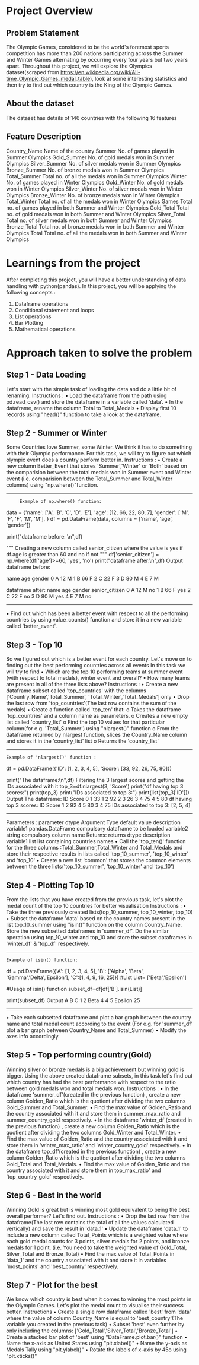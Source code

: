 # Project Overview

## Problem Statement

The Olympic Games, considered to be the world's foremost sports competition has more than 200 nations participating across the Summer and Winter Games alternating by occurring every four years but two years apart.
Throughout this project, we will explore the Olympics dataset(scraped from https://en.wikipedia.org/wiki/All-time_Olympic_Games_medal_table), look at some interesting statistics and then try to find out which country is the King of the Olympic Games. 

## About the dataset

The dataset has details of 146 countries with the following 16 features

## Feature	Description

Country_Name	Name of the country
Summer	No. of games played in Summer Olympics
Gold_Summer	No. of gold medals won in Summer Olympics
Silver_Summer	No. of silver medals won in Summer Olympics
Bronze_Summer	No. of bronze medals won in Summer Olympics
Total_Summer	Total no. of all the medals won in Summer Olympics
Winter	No. of games played in Winter Olympics
Gold_Winter	No. of gold medals won in Winter Olympics
Silver_Winter	No. of silver medals won in Winter Olympics
Bronze_Winter	No. of bronze medals won in Winter Olympics
Total_Winter	Total no. of all the medals won in Winter Olympics
Games	Total no. of games played in both Summer and Winter Olympics
Gold_Total	Total no. of gold medals won in both Summer and Winter Olympics
Silver_Total	Total no. of silver medals won in both Summer and Winter Olympics
Bronze_Total	Total no. of bronze medals won in both Summer and Winter Olympics
Total	Total no. of all the medals won in both Summer and Winter Olympics



# Learnings from the project

 After completing this project, you will have a better understanding of data handling with python(pandas). In this project, you will be applying the following concepts :
1.	Dataframe operations
2.	Conditional statement and loops
3.	List operations
4.	Bar Plotting 
5.	Mathematical operations


# Approach taken to solve the problem

## Step 1 - Data Loading

Let's start with the simple task of loading the data and do a little bit of renaming.
Instructions :
•	Load the dataframe from the path using pd.read_csv() and store the dataframe in a variable called 'data'.
•	In the dataframe, rename the column Total to Total_Medals
•	Display first 10 records using "head()" function to take a look at the dataframe. 

## Step 2 - Summer or Winter

Some Countries love Summer, some Winter. We think it has to do something with their Olympic performance.
For this task, we will try to figure out which olympic event does a country perform better in.
Instructions :
•	Create a new column Better_Event that stores 'Summer','Winter' or 'Both' based on the comparision between the total medals won in Summer event and Winter event (i.e. comparision between the Total_Summer and Total_Winter columns) using "np.where()"function.
________________________________________
         Example of np.where() function:
data = {'name': ['A', 'B', 'C', 'D', 'E'], 
        'age': [12, 66, 22, 80, 7], 
        'gender': ['M', 'F', 'F', 'M', 'M'],
        }
df = pd.DataFrame(data, columns = ['name', 'age', 'gender'])

print("dataframe before: \n",df)

"""
Creating a new column called senior_citizen where the value is yes 
if df.age is greater than 60 and no if not
"""
df['senior_citizen'] = np.where(df['age']>=60, 'yes', 'no')
print("dataframe after:\n",df)
Output
dataframe before: 

   name  age gender
0    A   12      M
1    B   66      F
2    C   22      F
3    D   80      M
4    E    7      M

dataframe after:
   name  age gender senior_citizen
0    A   12      M             no
1    B   66      F            yes
2    C   22      F             no
3    D   80      M            yes
4    E    7      M             no
________________________________________
•	Find out which has been a better event with respect to all the performing countries by using value_counts() function and store it in a new variable called 'better_event'.

## Step 3 - Top 10

So we figured out which is a better event for each country. Let's move on to finding out the best performing countries across all events
In this task we will try to find 
•	Which are the top 10 performing teams at summer event (with respect to total medals), winter event and overall?
•	How many teams are present in all of the three lists above?
Instructions :
•	Create a new dataframe subset called 'top_countries' with the columns ['Country_Name','Total_Summer', 'Total_Winter','Total_Medals'] only
•	Drop the last row from 'top_countries'(The last row contains the sum of the medals)
•	Create a function called 'top_ten' that:
o	Takes the dataframe 'top_countries' and a column name as parameters.
o	Creates a new empty list called 'country_list'
o	Find the top 10 values for that particular column(for e.g. 'Total_Summer') using "nlargest()" function
o	From the dataframe returned by nlargest function, slices the Country_Name column and stores it in the 'country_list' list
o	Returns the 'country_list'
________________________________________
    Example of 'nlargest()' function :
df = pd.DataFrame({'ID': [1, 2, 3, 4, 5],
                 'Score': [33, 92, 26, 75, 80]})

print("The dataframe:\n",df)
Filtering the 3 largest scores and getting the IDs associated with it
top_3=df.nlargest(3, 'Score')
print("df having top 3 scores:")
print(top_3)
print("IDs associated to top 3:")
print(list(top_3['ID']))
Output
The dataframe:
    ID  Score
0   1     33
1   2     92
2   3     26
3   4     75
4   5     80
df having top 3 scores:
   ID  Score
1   2     92
4   5     80
3   4     75
IDs associated to top 3:
[2, 5, 4]
________________________________________
Parameters :
parameter	dtype	Argument Type	default value	description
variable1	pandas.DataFrame	compulsory		dataframe to be loaded
variable2	string	compulsory		column name
Returns:
returns	dtype	description
variable1	list	list containing countries names
•	Call the 'top_ten()' function for the three columns :Total_Summer,Total_Winter and Total_Medals and store their respective results in lists called 'top_10_summer', 'top_10_winter' and 'top_10'
•	Create a new list 'common' that stores the common elements between the three lists('top_10_summer', 'top_10_winter' and 'top_10') 

## Step 4 - Plotting Top 10

From the lists that you have created from the previous task, let's plot the medal count of the top 10 countries for better visualisation
Instructions :
•	Take the three previously created lists(top_10_summer, top_10_winter, top_10) 
•	Subset the dataframe 'data' based on the country names present in the list top_10_summer using "isin()" function on the column Country_Name. Store the new subsetted dataframes in 'summer_df'. Do the similar operation using top_10_winter and top_10 and store the subset dataframes in 'winter_df' & 'top_df' respectively.
________________________________________
    Example of isin() function:
df = pd.DataFrame({'A': [1, 2, 3, 4, 5], 'B': ['Alpha', 'Beta', 'Gamma','Delta','Epsilon'], 'C':[1, 4, 9, 16, 25]})
#List
List= ['Beta','Epsilon']

#Usage of isin() function
subset_df=df[df['B'].isin(List)]

print(subset_df)
Output
  A        B   C
1  2     Beta   4
4  5  Epsilon  25
________________________________________
•	Take each subsetted dataframe and plot a bar graph between the country name and total medal count according to the event (For e.g. for 'summer_df' plot a bar graph between Country_Name and Total_Summer)
•	Modify the axes info accordingly.

## Step 5 - Top performing country(Gold)

Winning silver or bronze medals is a big achievement but winning gold is bigger. 
Using the above created dataframe subsets, in this task let's find out which country has had the best performance with respect to the ratio between gold medals won and total medals won.
Instructions :
•	In the dataframe 'summer_df'(created in the previous function) , create a new column Golden_Ratio which is the quotient after dividing the two columns Gold_Summer and Total_Summer.
•	Find the max value of Golden_Ratio and the country associated with it and store them in summer_max_ratio and summer_country_gold respectively.
•	In the dataframe 'winter_df'(created in the previous function) , create a new column Golden_Ratio which is the quotient after dividing the two columns Gold_Winter and Total_Winter.
•	Find the max value of Golden_Ratio and the country associated with it and store them in 'winter_max_ratio' and 'winter_country_gold' respectively.
•	In the dataframe top_df'(created in the previous function) , create a new column Golden_Ratio which is the quotient after dividing the two columns Gold_Total and Total_Medals.
•	Find the max value of Golden_Ratio and the country associated with it and store them in top_max_ratio' and 'top_country_gold' respectively.

## Step 6 - Best in the world

Winning Gold is great but is winning most gold equivalent to being the best overall performer? Let's find out.
Instructions :
•	Drop the last row from the dataframe(The last row contains the total of all the values calculated vertically) and save the result in 'data_1'
•	Update the dataframe 'data_1' to include a new column called Total_Points which is a weighted value where each gold medal counts for 3 points, silver medals for 2 points, and bronze medals for 1 point. (i.e. You need to take the weighted value of Gold_Total, Silver_Total and Bronze_Total)
•	Find the max value of Total_Points in 'data_1' and the country associated with it and store it in variables 'most_points' and 'best_country' respectively.

## Step 7 - Plot for the best

We know which country is best when it comes to winning the most points in the Olympic Games. Let's plot the medal count to visualise their success better.
Instructions
•	Create a single row dataframe called 'best' from 'data' where the value of column Country_Name is equal to 'best_country'(The variable you created in the previous task)
•	Subset 'best' even further by only including the columns: ['Gold_Total','Silver_Total','Bronze_Total']
•	Create a stacked bar plot of 'best' using "DataFrame.plot.bar()" function
•	Name the x-axis as United States using "plt.xlabel()"
•	Name the y-axis as Medals Tally using "plt.ylabel()"
•	Rotate the labels of x-axis by 45o using "plt.xticks()"



